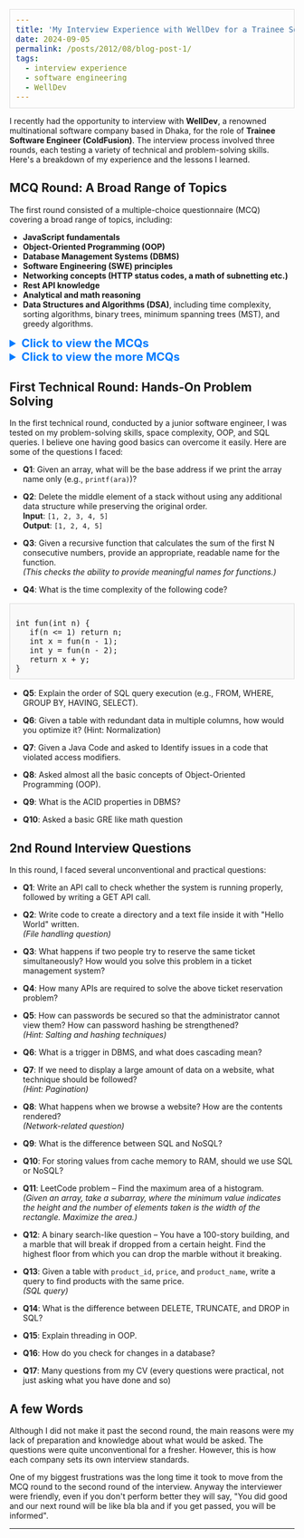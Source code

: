 ```yaml
---
title: 'My Interview Experience with WellDev for a Trainee Software Engineer Position'
date: 2024-09-05
permalink: /posts/2012/08/blog-post-1/
tags:
  - interview experience
  - software engineering
  - WellDev
---
```


I recently had the opportunity to interview with **WellDev**, a renowned multinational software company based in Dhaka, for the role of **Trainee Software Engineer (ColdFusion)**. The interview process involved three rounds, each testing a variety of technical and problem-solving skills. Here's a breakdown of my experience and the lessons I learned.

## MCQ Round: A Broad Range of Topics

The first round consisted of a multiple-choice questionnaire (MCQ) covering a broad range of topics, including:

- **JavaScript fundamentals**
- **Object-Oriented Programming (OOP)**
- **Database Management Systems (DBMS)**
- **Software Engineering (SWE) principles**
- **Networking concepts (HTTP status codes, a math of subnetting etc.)**
- **Rest API knowledge**
- **Analytical and math reasoning**
- **Data Structures and Algorithms (DSA)**, including time complexity, sorting algorithms, binary trees, minimum spanning trees (MST), and greedy algorithms.

<!-- Full Width PDF Viewer and Download Button -->
<details>
  <summary style="font-size: 20px; font-weight: bold; color: #007BFF;">Click to view the MCQs</summary>
  
  <!-- Embed the PDF for full-width view -->
  <iframe src="https://salman1804102.github.io/files/welldev_mcq.pdf" style="width:100%; height:500px;" frameborder="0"></iframe>

  <!-- Download Button -->
  <a href="https://salman1804102.github.io/files/welldev_mcq.pdf" download>
    <button style="margin-top:10px;">Download PDF</button>
  </a>
</details>

<!-- Full Width PDF Viewer and Download Button -->
<details>
  <summary style="font-size: 20px; font-weight: bold; color: #007BFF;">Click to view the more MCQs</summary>
  
  <!-- Embed the PDF for full-width view -->
  <iframe src="https://salman1804102.github.io/files/welldev_js.pdf" style="width:100%; height:500px;" frameborder="0"></iframe>

  <!-- Download Button -->
  <a href="https://salman1804102.github.io/files/welldev_js.pdf" download>
    <button style="margin-top:10px;">Download PDF</button>
  </a>
</details>

## First Technical Round: Hands-On Problem Solving

In the first technical round, conducted by a junior software engineer, I was tested on my problem-solving skills, space complexity, OOP, and SQL queries. I believe one having good basics can overcome it easily. Here are some of the questions I faced:

- **Q1**: Given an array, what will be the base address if we print the array name only (e.g., `printf(ara)`)?
  
- **Q2**: Delete the middle element of a stack without using any additional data structure while preserving the original order.  
  **Input**: `[1, 2, 3, 4, 5]`  
  **Output**: `[1, 2, 4, 5]`
  
- **Q3**: Given a recursive function that calculates the sum of the first N consecutive numbers, provide an appropriate, readable name for the function.  
  *(This checks the ability to provide meaningful names for functions.)*

- **Q4**: What is the time complexity of the following code?

<style>
  pre {
    font-size: 16px; /* Increase font size */
    white-space: pre-wrap; /* Ensure long lines wrap */
    border: 1px solid #ddd; /* Optional: add a border */
    padding: 10px; /* Optional: add padding */
    background-color: #f9f9f9; /* Optional: light background */
  }
</style>

<pre><code>
int fun(int n) {
   if(n <= 1) return n;
   int x = fun(n - 1);
   int y = fun(n - 2);
   return x + y;
}
</code></pre>


- **Q5**: Explain the order of SQL query execution (e.g., FROM, WHERE, GROUP BY, HAVING, SELECT).

- **Q6**: Given a table with redundant data in multiple columns, how would you optimize it?
(Hint: Normalization)

- **Q7**: Given a Java Code and asked to Identify issues in a code that violated access modifiers.

- **Q8**: Asked almost all the basic concepts of Object-Oriented Programming (OOP).

- **Q9**: What is the ACID properties in DBMS?

- **Q10**: Asked a basic GRE like math question

## 2nd Round Interview Questions

In this round, I faced several unconventional and practical questions:

- **Q1**: Write an API call to check whether the system is running properly, followed by writing a GET API call.

- **Q2**: Write code to create a directory and a text file inside it with "Hello World" written.  
  *(File handling question)*

- **Q3**: What happens if two people try to reserve the same ticket simultaneously? How would you solve this problem in a ticket management system?

- **Q4**: How many APIs are required to solve the above ticket reservation problem?

- **Q5**: How can passwords be secured so that the administrator cannot view them? How can password hashing be strengthened?  
  *(Hint: Salting and hashing techniques)*

- **Q6**: What is a trigger in DBMS, and what does cascading mean?

- **Q7**: If we need to display a large amount of data on a website, what technique should be followed?  
  *(Hint: Pagination)*

- **Q8**: What happens when we browse a website? How are the contents rendered?  
  *(Network-related question)*

- **Q9**: What is the difference between SQL and NoSQL?

- **Q10**: For storing values from cache memory to RAM, should we use SQL or NoSQL?

- **Q11**: LeetCode problem – Find the maximum area of a histogram.  
  *(Given an array, take a subarray, where the minimum value indicates the height and the number of elements taken is the width of the rectangle. Maximize the area.)*

- **Q12**: A binary search-like question – You have a 100-story building, and a marble that will break if dropped from a certain height. Find the highest floor from which you can drop the marble without it breaking.

- **Q13**: Given a table with `product_id`, `price`, and `product_name`, write a query to find products with the same price.  
  *(SQL query)*

- **Q14**: What is the difference between DELETE, TRUNCATE, and DROP in SQL?

- **Q15**: Explain threading in OOP.

- **Q16**: How do you check for changes in a database?

- **Q17**: Many questions from my CV (every questions were practical, not just asking what you have done and so)

## A few Words

Although I did not make it past the second round, the main reasons were my lack of preparation and knowledge about what would be asked. The questions were quite unconventional for a fresher. However, this is how each company sets its own interview standards. 

One of my biggest frustrations was the long time it took to move from the MCQ round to the second round of the interview. Anyway the interviewer were friendly, even if you don't perform better they will say, "You did good and our next round will be like bla bla and if you get passed, you will be informed".

---
